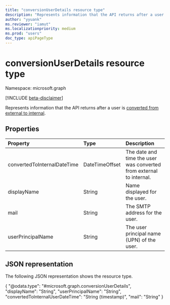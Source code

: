 ```yaml
---
title: "conversionUserDetails resource type"
description: "Represents information that the API returns after a user is converted from external to internal."
author: "yyuank"
ms.reviewer: "iamut"
ms.localizationpriority: medium
ms.prod: "users"
doc_type: apiPageType
---
```


# conversionUserDetails resource type

Namespace: microsoft.graph

[!INCLUDE [beta-disclaimer](../../includes/beta-disclaimer.md)]

Represents information that the API returns after a user is [converted from external to internal](../api/user-convertexternaltointernalmemberuser.md).

## Properties

| Property     | Type        | Description |
|:-------------|:------------|:------------|
|convertedToInternalDateTime|DateTimeOffset|The date and time the user was converted from external to internal.|
|displayName|String|Name displayed for the user.|
|mail|String|The SMTP address for the user.|
|userPrincipalName|String|The user principal name (UPN) of the user.|

## JSON representation

The following JSON representation shows the resource type.
<!-- {
  "blockType": "resource",
  "@odata.type": "microsoft.graph.conversionUserDetails"
}
-->
{
    "@odata.type": "#microsoft.graph.conversionUserDetails",
    "displayName": "String",
    "userPrincipalName": "String",
    "convertedToInternalUserDateTime": "String (timestamp)",
    "mail": "String"
}